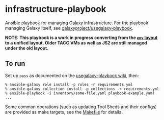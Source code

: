 # infrastructure-playbook

Ansible playbook for managing Galaxy infrastructure. For the playbook managing Galaxy itself, see
[galaxyproject/usegalaxy-playbook](https://github.com/galaxyproject/usegalaxy-playbook/).

**NOTE: This playbook is a work in progress converting from the [`env` layout](env/) to a unified layout. Older TACC VMs as well as JS2 are still managed under the old layout.**

## To run

Set up `pass` as documented on the [usegalaxy-playbook
wiki](https://github.com/galaxyproject/usegalaxy-playbook/wiki/Getting-Set-Up-At-TACC), then:

```shell
% ansible-galaxy role install -p roles -r requirements.yml
% ansible-galaxy collection install -p collections -r requirements.yml
% ansible-playbook -i inventory/some-file.yaml playbook-example.yaml ...
```

Some common operations (such as updating Tool Sheds and their configs) are provided as make targets, see the
[Makefile](Makefile) for details.
